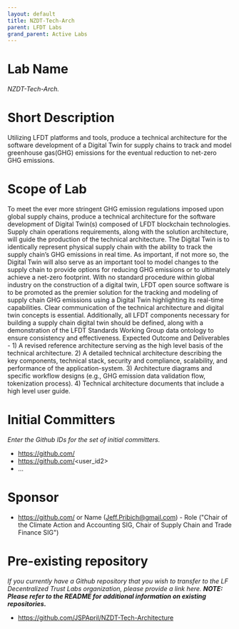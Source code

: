 ```yaml
---
layout: default
title: NZDT-Tech-Arch
parent: LFDT Labs
grand_parent: Active Labs
---
```

# Lab Name
_NZDT-Tech-Arch._



# Short Description
Utilizing LFDT platforms and tools, produce a technical architecture for the software development of a Digital Twin for supply chains to track and model greenhouse gas(GHG) emissions for the eventual reduction to net-zero GHG emissions.

# Scope of Lab
To meet the ever more stringent GHG emission regulations imposed upon global supply chains, produce a technical architecture for the software development of Digital Twin(s) composed of LFDT blockchain technologies. Supply chain operations requirements, along with the solution architecture, will guide the production of the technical architecture. The Digital Twin is to identically represent physical supply chain with the ability to track the supply chain’s GHG emissions in real time. As important, if not more so, the Digital Twin will also serve as an important tool to model changes to the supply chain to provide options for reducing GHG emissions or to ultimately achieve a net-zero footprint. With no standard procedure within global industry on the construction of a digital twin, LFDT open source software is to be promoted as the premier solution for the tracking and modeling of supply chain GHG emissions using a Digital Twin highlighting its real-time capabilities. Clear communication of the technical architecture and digital twin concepts is essential. Additionally, all LFDT components necessary for building a supply chain digital twin should be defined, along with a demonstration of the LFDT Standards Working Group data ontology to ensure consistency and effectiveness.                     Expected Outcome and Deliverables - 1) A revised reference architecture serving as the high level basis of the technical architecture. 2) A detailed technical architecture describing the key components, technical stack, security and compliance, scalability, and performance of the application-system. 3) Architecture diagrams and specific workflow designs (e.g., GHG emission data validation flow, tokenization process). 4) Technical architecture documents that include a high level user guide.

# Initial Committers
_Enter the Github IDs for the set of initial committers._
- https://github.com/<JSPApril>
- https://github.com/<user_id2>
- ...

# Sponsor
- https://github.com/<JSPApril> or Name (Jeff.Pribich@gmail.com) - Role ("Chair of the Climate Action and Accounting SIG, Chair of Supply Chain and Trade Finance SIG")

# Pre-existing repository
_If you currently have a Github repository that you wish to transfer to the LF Decentralized Trust Labs organization, please provide a link here. **NOTE: Please refer to the README for additional information on existing repositories.**_
- https://github.com/JSPApril/NZDT-Tech-Architecture
